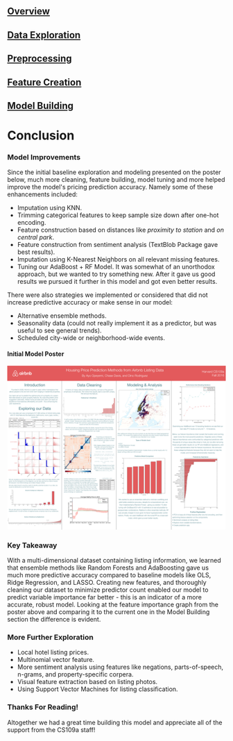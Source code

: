 ## [Overview](../index.md)

## [Data Exploration](../data_exploration/exploration.md)

## [Preprocessing](../preprocessing/cleaning.md)

## [Feature Creation](../feature_creation/features.md)

## [Model Building](../model_building/model.md)

# Conclusion

### Model Improvements

Since the initial baseline exploration and modeling presented on the poster below, much more cleaning, feature building, model tuning and more helped improve the model's pricing prediction accuracy. Namely some of these enhancements included:

* Imputation using KNN.
* Trimming categorical features to keep sample size down after one-hot encoding.
* Feature construction based on distances like *proximity to station* and *on central park*.
* Feature construction from sentiment analysis (TextBlob Package gave best results).
* Imputation using K-Nearest Neighbors on all relevant missing features.
* Tuning our AdaBoost + RF Model. It was somewhat of an unorthodox approach, but we wanted to try something new. After it gave us good results we pursued it further in this model and got even better results.

There were also strategies we implemented or considered that did not increase predictive accuracy or make sense in our model: 

* Alternative ensemble methods.
* Seasonality data (could not really implement it as a predictor, but was useful to see general trends).
* Scheduled city-wide or neighborhood-wide events.

#### Initial Model Poster

![png](poster.png)

### Key Takeaway
With a multi-dimensional dataset containing listing information, we learned that ensemble methods like Random Forests and AdaBoosting gave us much more predictive accuracy compared to baseline models like OLS, Ridge Regression, and LASSO. Creating new features, and thoroughly cleaning our dataset to minimize predictor count enabled our model to predict variable importance far better - this is an indicator of a more accurate, robust model. Looking at the feature importance graph from the poster above and comparing it to the current one in the Model Building section the difference is evident. 


### More Further Exploration

* Local hotel listing prices.
* Multinomial vector feature.
* More sentiment analysis using features like negations, parts-of-speech, n-grams, and property-specific corpera.
* Visual feature extraction based on listing photos.
* Using Support Vector Machines for listing classification.

### Thanks For Reading!
Altogether we had a great time building this model and appreciate all of the support from the CS109a staff!
